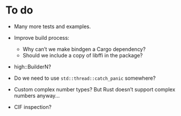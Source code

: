 # To do

  - Many more tests and examples.

  - Improve build process:
      - Why can’t we make bindgen a Cargo dependency?
      - Should we include a copy of libffi in the package?

  - high::BuilderN?
  - Do we need to use `std::thread::catch_panic` somewhere?
  - Custom complex number types? But Rust doesn’t support complex numbers
    anyway...
  - CIF inspection?
